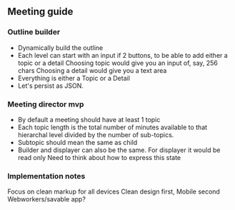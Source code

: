 ## Meeting guide
### Outline builder
* Dynamically build the outline
* Each level can start with an input if 2 buttons, to be able to add either a topic or a detail
Choosing topic would give you an input of, say, 256 chars
Choosing a detail would give you a text area
* Everything is either a Topic or a Detail
* Let's persist as JSON.
### Meeting director mvp
* By default a meeting should have at least 1 topic
* Each topic length is the total number of minutes available to that hierarchal level divided by the number of sub-topics.
* Subtopic should mean the same as child
* Builder and displayer can also be the same. For displayer it would be read only
Need to think about how to express this state
### Implementation notes
Focus on clean markup for all devices
Clean design first, Mobile second
Webworkers/savable app?
